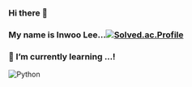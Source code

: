### Hi there 👋
### My name is Inwoo Lee...[![Solved.ac.Profile](http://mazassumnida.wtf/api/v2/generate_badge?boj=inwoo2ya)](https://solved.ac/inwoo2ya/)


### 🌱 I’m currently learning ...!
![Python](https://img.shields.io/badge/Python-3776AB.svg?&style=for-the-badge&logo=Python&logoColor=white)

<!--
**inwoo2ya/inwoo2ya** is a ✨ _special_ ✨ repository because its `README.md` (this file) appears on your GitHub profile.

Here are some ideas to get you started:

- 🔭 I’m currently working on ...
- 🌱 I’m currently learning ...
- 👯 I’m looking to collaborate on ...
- 🤔 I’m looking for help with ...
- 💬 Ask me about ...
- 📫 How to reach me: ...
- 😄 Pronouns: ...
- ⚡ Fun fact: ...
-->
